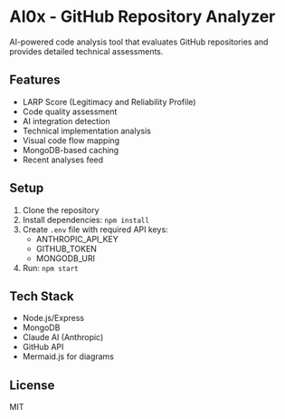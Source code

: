 # AI0x - GitHub Repository Analyzer

AI-powered code analysis tool that evaluates GitHub repositories and provides detailed technical assessments.

## Features
- LARP Score (Legitimacy and Reliability Profile)
- Code quality assessment
- AI integration detection
- Technical implementation analysis
- Visual code flow mapping
- MongoDB-based caching
- Recent analyses feed

## Setup
1. Clone the repository
2. Install dependencies: `npm install`
3. Create `.env` file with required API keys:
   - ANTHROPIC_API_KEY
   - GITHUB_TOKEN
   - MONGODB_URI
4. Run: `npm start`

## Tech Stack
- Node.js/Express
- MongoDB
- Claude AI (Anthropic)
- GitHub API
- Mermaid.js for diagrams

## License
MIT 